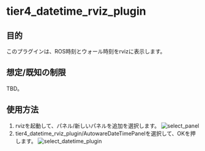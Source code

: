 # tier4_datetime_rviz_plugin

## 目的

このプラグインは、ROS時刻とウォール時刻をrvizに表示します。

## 想定/既知の制限

TBD。

## 使用方法

1. rvizを起動して、パネル/新しいパネルを追加を選択します。
   ![select_panel](./images/select_panels.png)
2. tier4_datetime_rviz_plugin/AutowareDateTimePanelを選択して、OKを押します。
   ![select_datetime_plugin](./images/select_datetime_plugin.png)
